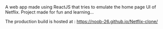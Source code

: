 A web app made using ReactJS that tries to emulate the home page UI of Netflix. Project made for fun and learning... 

The production build is hosted at : https://noob-26.github.io/Netflix-clone/
